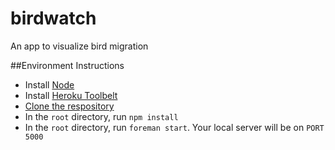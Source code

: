 birdwatch
=========

An app to visualize bird migration


##Environment Instructions
* Install [Node](http://nodejs.org/)
* Install [Heroku Toolbelt](https://toolbelt.heroku.com/)
* [Clone the respository](http://nodejs.org/)
* In the `root` directory, run `npm install`
* In the `root` directory, run `foreman start`. Your local server will be on `PORT 5000`
